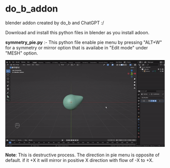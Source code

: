 # do_b_addon
blender addon created by do_b and ChatGPT :/


Download and install this python files in blender as you install adoon.

**symmetry_pie.py** :-  This python file enable pie menu by pressing "ALT+W" for a symmetry or mirror option that is availabe in "Edit mode" under "MESH" option.

![This is an image](/gifs/s1.gif)

**Note**: This is destructive process.
          The direction in pie menu is opposite of default. if it +X it will mirror in positive X direction with flow of -X to +X.
                           
